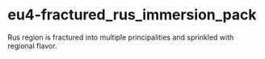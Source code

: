 # eu4-fractured_rus_immersion_pack
Rus region is fractured into multiple principalities and sprinkled with regional flavor.
